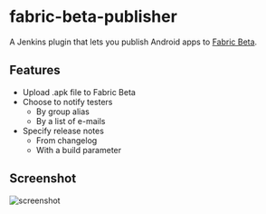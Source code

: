 # fabric-beta-publisher
A Jenkins plugin that lets you publish Android apps to [Fabric Beta](https://docs.fabric.io/android/beta/overview.html).

## Features

* Upload .apk file to Fabric Beta
* Choose to notify testers
  * By group alias
  * By a list of e-mails
* Specify release notes
  * From changelog
  * With a build parameter

## Screenshot

![screenshot](http://i.imgur.com/28JtT61.png)
